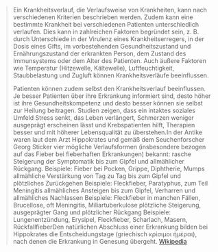 > Ein Krankheitsverlauf, die Verlaufsweise von Krankheiten, kann nach verschiedenen Kriterien beschrieben werden. Zudem kann eine bestimmte Krankheit bei verschiedenen Patienten unterschiedlich verlaufen. Dies kann in zahlreichen Faktoren begründet sein, z. B. durch Unterschiede in der Virulenz eines Krankheitserregers, in der Dosis eines Gifts, im vorbestehenden Gesundheitszustand und Ernährungszustand der erkrankten Person, dem Zustand des Immunsystems oder dem Alter des Patienten. Auch äußere Faktoren wie Temperatur (Hitzewelle, Kältewelle), Luftfeuchtigkeit, Staubbelastung und Zugluft können Krankheitsverläufe beeinflussen.
>
> Patienten können zudem selbst den Krankheitsverlauf beeinflussen. Je besser Patienten über ihre Erkrankung informiert sind, desto höher ist ihre Gesundheitskompetenz und desto besser können sie selbst zur Heilung beitragen. Studien zeigen, dass ein intaktes soziales Umfeld Stress senkt, das Leben verlängert, Schmerzen weniger ausgeprägt erscheinen lässt und Krebspatienten hilft, Therapien besser und mit höherer Lebensqualität zu überstehen.In der Antike waren laut dem Arzt Hippokrates und gemäß dem Seuchenforscher Georg Sticker vier mögliche Verlaufsformen (insbesondere bezogen auf das Fieber bei fieberhaften Erkrankungen) bekannt:
> rasche Steigerung der Symptomatik bis zum Gipfel und allmählicher Rückgang.
> Beispiele: Fieber bei Pocken, Grippe, Diphtherie, Mumps
> allmähliche Verstärkung von Tag zu Tag bis zum Gipfel und plötzliches Zurückgehen
> Beispiele: Fleckfieber, Paratyphus, zum Teil Meningitis
> allmähliches Ansteigen bis zum Gipfel, Verharren und allmähliches Nachlassen
> Beispiele: Fleckfieber in manchen Fällen, Brucellose, oft Meningitis, Miliartuberkulose
> plötzliche Steigerung, ausgeprägter Gang und plötzlicher Rückgang
> Beispiele: Lungenentzündung, Erysipel, Fleckfieber, Scharlach, Masern, RückfallfieberDen natürlichen Abschluss einer Erkrankung bilden bei Hippokrates die Entscheidungstage (griechisch κρίσιμοι ἡμέραι), nach denen die Erkrankung in Genesung übergeht.
> [Wikipedia](https://de.wikipedia.org/wiki/Krankheitsverlauf)
